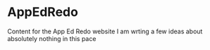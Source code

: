 # AppEdRedo
Content for the App Ed Redo website 
I am wrting a few ideas about absolutely nothing in this pace
